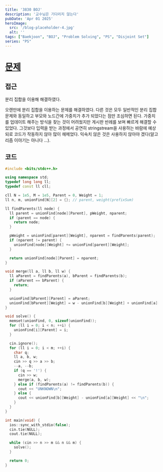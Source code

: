 ```yaml
---
title: '3830 BOJ'
description: '교수님은 기다리지 않는다'
pubDate: 'Apr 01 2025'
heroImage:
  src: '/blog-placeholder-4.jpg'
  alt: ''
tags: ["Baekjoon", "BOJ", "Problem Solving", "PS", "Disjoint Set"]
series: "PS"
---
```


# [문제](https://www.acmicpc.net/problem/3830)

## 접근

분리 집합을 이용해 해결하였다.

오랜만에 분리 집합을 이용하는 문제를 해결하였다.
다른 것은 모두 일반적인 분리 집합 문제와 동일하고 부모와 노드간에 가중치가 추가 되었다는 점만 조심하면 된다.
가중치를 업데이트 해주는 방식을 찾는 것이 어려웠지만 게시판 반례를 보며 빠르게 해결할 수 있었다.
그것보다 입력을 받는 과정에서 공연히 stringstream을 사용하는 바람에 예상되로 코드가 작동하지 않아 많이 헤메었다.
익숙치 않은 것은 사용하지 않아야 겠다(알고리즘 이야기는 아니다 ...).

## 코드

```c++
#include <bits/stdc++.h>

using namespace std;
typedef long long ll;
typedef const ll cll;

cll N = 1e5, M = 1e5, Parent = 0, Weight = 1;
ll n, m, unionFind[N][2] = {}; // parent, weight(prefixSum)

ll findParents(ll node) {
  ll parent = unionFind[node][Parent], pWeight, nparent;
  if (parent == node) {
    return node;
  }

  pWeight = unionFind[parent][Weight], nparent = findParents(parent);
  if (nparent != parent) {
    unionFind[node][Weight] += unionFind[parent][Weight];
  }

  return unionFind[node][Parent] = nparent;
}

void merge(ll a, ll b, ll w) {
  ll aParent = findParents(a), bParent = findParents(b);
  if (aParent == bParent) {
    return;
  }

  unionFind[bParent][Parent] = aParent;
  unionFind[bParent][Weight] = w - unionFind[b][Weight] + unionFind[a][Weight];
}

void solve() {
  memset(unionFind, 0, sizeof(unionFind));
  for (ll i = 0; i < n; ++i) {
    unionFind[i][Parent] = i;
  }

  cin.ignore();
  for (ll i = 0; i < m; ++i) {
    char q;
    ll a, b, w;
    cin >> q >> a >> b;
    --a, --b;
    if (q == '!') {
      cin >> w;
      merge(a, b, w);
    } else if (findParents(a) != findParents(b)) {
      cout << "UNKNOWN\n";
    } else {
      cout << unionFind[b][Weight] - unionFind[a][Weight] << "\n";
    }
  }
}

int main(void) {
  ios::sync_with_stdio(false);
  cin.tie(NULL);
  cout.tie(NULL);

  while (cin >> n >> m && n && m) {
    solve();
  }

  return 0;
}
```